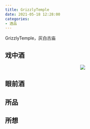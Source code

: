 ```yaml
---
title: GrizzlyTemple
date: 2021-05-18 12:28:00
categories:
- 酒品
---
```


GrizzlyTemple，灰白古庙

<!-- more -->

## 戏中酒
<div align=center>
<img src="https://imagehost-1304293966.cos.ap-guangzhou.myqcloud.com/Post/GTinfo.png" border="0" style="zoom:100%;" /></a>
</div>

## 眼前酒

## 所品

## 所想

